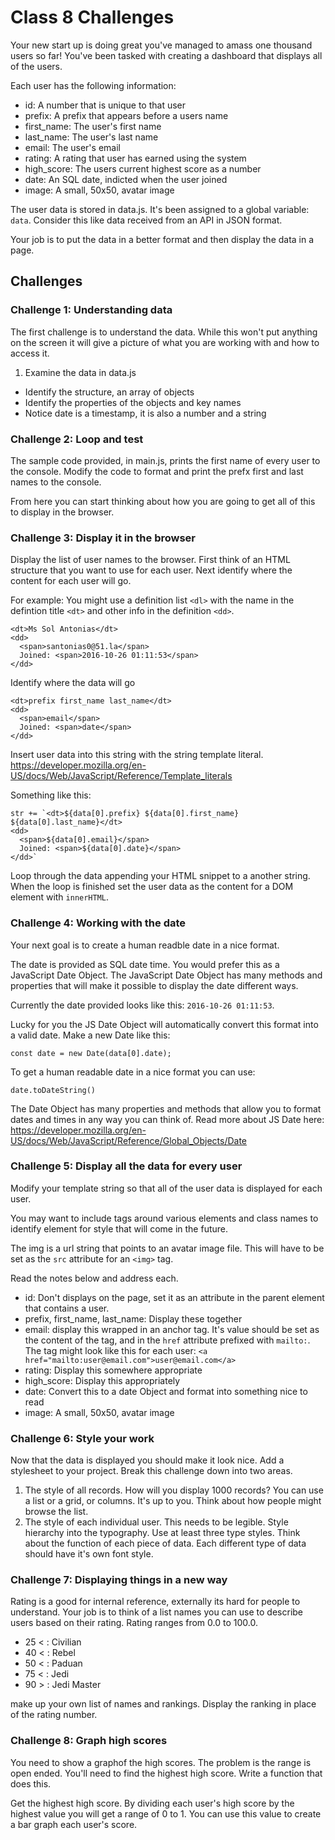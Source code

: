 # Class 8 Challenges

Your new start up is doing great you've managed to amass one
thousand users so far! You've been tasked with creating a 
dashboard that displays all of the users. 

Each user has the following information:

- id: A number that is unique to that user
- prefix: A prefix that appears before a users name
- first_name: The user's first name
- last_name: The user's last name
- email: The user's email
- rating: A rating that user has earned using the system
- high_score: The users current highest score as a number
- date: An SQL date, indicted when the user joined
- image: A small, 50x50, avatar image

The user data is stored in data.js. It's been assigned to a 
global variable: `data`. Consider this like data received from 
an API in JSON format. 

Your job is to put the data in a better format and then display 
the data in a page. 

## Challenges 

### Challenge 1: Understanding data

The first challenge is to understand the data. While this won't 
put anything on the screen it will give a picture of what you are
working with and how to access it. 

1. Examine the data in data.js
  - Identify the structure, an array of objects
  - Identify the properties of the objects and key names
  - Notice date is a timestamp, it is also a number and a string
  
### Challenge 2: Loop and test

The sample code provided, in main.js, prints the first name of 
every user to the console. Modify the code to format and print
the prefx first and last names to the console. 

From here you can start thinking about how you are going to get
all of this to display in the browser. 

### Challenge 3: Display it in the browser

Display the list of user names to the browser. First think of an 
HTML structure that you want to use for each user. Next identify 
where the content for each user will go. 

For example: You might use a definition list `<dl>` with the name
in the defintion title `<dt>` and other info in the definition
`<dd>`. 

```
<dt>Ms Sol Antonias</dt>
<dd>
  <span>santonias0@51.la</span> 
  Joined: <span>2016-10-26 01:11:53</span>
</dd>
```

Identify where the data will go

```
<dt>prefix first_name last_name</dt>
<dd>
  <span>email</span> 
  Joined: <span>date</span>
</dd>
```

Insert user data into this string with the string template 
literal. https://developer.mozilla.org/en-US/docs/Web/JavaScript/Reference/Template_literals

Something like this: 

```
str += `<dt>${data[0].prefix} ${data[0].first_name} ${data[0].last_name}</dt>
<dd>
  <span>${data[0].email}</span> 
  Joined: <span>${data[0].date}</span>
</dd>`
```

Loop through the data appending your HTML snippet to a another string. When the
loop is finished set the user data as the content for a DOM element with 
`innerHTML`.
  
### Challenge 4: Working with the date

Your next goal is to create a human readble date in a nice format. 

The date is provided as SQL date time. You would prefer this as a JavaScript 
Date Object. The JavaScript Date Object has many methods and properties that 
will make it possible to display the date different ways. 

Currently the date provided looks like this: `2016-10-26 01:11:53`. 

Lucky for you the JS Date Object will automatically convert this format 
into a valid date. Make a new Date like this: 

`const date = new Date(data[0].date);`

To get a human readable date in a nice format you can use: 

`date.toDateString()`

The Date Object has many properties and methods that allow you to format 
dates and times in any way you can think of. Read more about JS Date here: https://developer.mozilla.org/en-US/docs/Web/JavaScript/Reference/Global_Objects/Date

### Challenge 5: Display all the data for every user

Modify your template string so that all of the user data is displayed for each 
user. 

You may want to include tags around various elements and class names to 
identify element for style that will come in the future. 

The img is a url string that points to an avatar image file. This will 
have to be set as the `src` attribute for an `<img>` tag. 

Read the notes below and address each. 

- id: Don't displays on the page, set it as an attribute in the parent element that contains a user.
- prefix, first_name, last_name: Display these together
- email: display this wrapped in an anchor tag. It's value should be set as the content of the tag, and in the `href` attribute prefixed with `mailto:`. The tag might look like this for each user: `<a href="mailto:user@email.com">user@email.com</a>`
- rating: Display this somewhere appropriate
- high_score: Display this appropriately
- date: Convert this to a date Object and format into something nice to read
- image: A small, 50x50, avatar image
  
### Challenge 6: Style your work

Now that the data is displayed you should make it look nice. Add a stylesheet 
to your project. Break this challenge down into two areas. 

1. The style of all records. How will you display 1000 records? You can use a list
or a grid, or columns. It's up to you. Think about how people might browse the 
list. 
2. The style of each individual user. This needs to be legible. Style hierarchy 
into the typography. Use at least three type styles. Think about the function 
of each piece of data. Each different type of data should have it's own font style. 

  
### Challenge 7: Displaying things in a new way

Rating is a good for internal reference, externally its hard for people to understand. Your job is to think of a list names you can use to describe users based on their rating. Rating ranges from 0.0 to 100.0. 

- 25 < : Civilian
- 40 < : Rebel
- 50 < : Paduan
- 75 < : Jedi
- 90 > : Jedi Master

make up your own list of names and rankings. Display the ranking in place of the rating number. 

### Challenge 8: Graph high scores

You need to show a graphof the high scores. The problem is the range is open ended. You'll need to find the highest high score. Write a function that does this. 

Get the highest high score. By dividing each user's high score by the highest value you will get a range of 0 to 1. You can use this value to create a bar graph each user's score. 